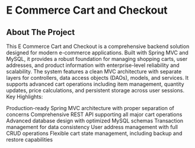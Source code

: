 # **E Commerce Cart and Checkout**

## **About The Project**
This E Commerce Cart and Checkout is a comprehensive backend solution designed for modern e-commerce applications. Built with Spring MVC and MySQL, it provides a robust foundation for managing shopping carts, user addresses, and product information with enterprise-level reliability and scalability.
The system features a clean MVC architecture with separate layers for controllers, data access objects (DAOs), models, and services. It supports advanced cart operations including item management, quantity updates, price calculations, and persistent storage across user sessions.
Key Highlights:

Production-ready Spring MVC architecture with proper separation of concerns
Comprehensive REST API supporting all major cart operations
Advanced database design with optimized MySQL schemas
Transaction management for data consistency
User address management with full CRUD operations
Flexible cart state management, including backup and restore capabilities
